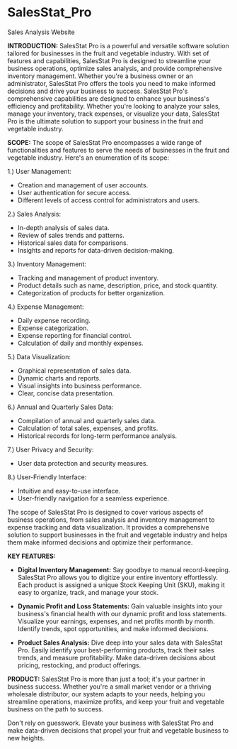 # SalesStat_Pro
Sales Analysis Website

**INTRODUCTION:**
SalesStat Pro is a powerful and versatile software solution tailored for businesses in the fruit and vegetable industry. With set of features and capabilities, SalesStat Pro is designed to streamline your business operations, optimize sales analysis, and provide comprehensive inventory management. Whether you're a business owner or an administrator, SalesStat Pro offers the tools you need to make informed decisions and drive your business to success. SalesStat Pro's comprehensive capabilities are designed to enhance your business's efficiency and profitability. Whether you're looking to analyze your sales, manage your inventory, track expenses, or visualize your data, SalesStat Pro is the ultimate solution to support your business in the fruit and vegetable industry.

**SCOPE:**
The scope of SalesStat Pro encompasses a wide range of functionalities and features to serve the needs of businesses in the fruit and vegetable industry. Here's an enumeration of its scope:

1.) User Management:
  - Creation and management of user accounts.
  - User authentication for secure access.
  - Different levels of access control for administrators and users.
    
2.) Sales Analysis:
  - In-depth analysis of sales data.
  - Review of sales trends and patterns.
  - Historical sales data for comparisons.
  - Insights and reports for data-driven decision-making.
    
3.) Inventory Management:
  - Tracking and management of product inventory.
  - Product details such as name, description, price, and stock quantity.
  - Categorization of products for better organization.
    
4.) Expense Management:
  - Daily expense recording.
  - Expense categorization.
  - Expense reporting for financial control.
  - Calculation of daily and monthly expenses.
    
5.) Data Visualization:
  - Graphical representation of sales data.
  - Dynamic charts and reports.
  - Visual insights into business performance.
  - Clear, concise data presentation.
    
6.) Annual and Quarterly Sales Data:
  - Compilation of annual and quarterly sales data.
  - Calculation of total sales, expenses, and profits.
  - Historical records for long-term performance analysis.
    
7.) User Privacy and Security:
  - User data protection and security measures.
    
8.) User-Friendly Interface:
  - Intuitive and easy-to-use interface.
  - User-friendly navigation for a seamless experience.

The scope of SalesStat Pro is designed to cover various aspects of business operations, from sales analysis and inventory management to expense tracking and data visualization. It provides a comprehensive solution to support businesses in the fruit and vegetable industry and helps them make informed decisions and optimize their performance.

**KEY FEATURES:**
- **Digital Inventory Management:** Say goodbye to manual record-keeping. SalesStat 
Pro allows you to digitize your entire inventory effortlessly. Each product is assigned 
a unique Stock Keeping Unit (SKU), making it easy to organize, track, and manage 
your stock.

- **Dynamic Profit and Loss Statements:** Gain valuable insights into your business's 
financial health with our dynamic profit and loss statements. Visualize your 
earnings, expenses, and net profits month by month. Identify trends, spot 
opportunities, and make informed decisions.

- **Product Sales Analysis:** Dive deep into your sales data with SalesStat Pro. Easily 
identify your best-performing products, track their sales trends, and measure 
profitability. Make data-driven decisions about pricing, restocking, and product 
offerings.

**PRODUCT:**
SalesStat Pro is more than just a tool; it's your partner in business success. Whether you're 
a small market vendor or a thriving wholesale distributor, our system adapts to your needs, 
helping you streamline operations, maximize profits, and keep your fruit and vegetable 
business on the path to success.

Don't rely on guesswork. Elevate your business with SalesStat Pro and make data-driven 
decisions that propel your fruit and vegetable business to new heights.
